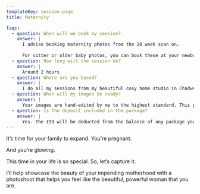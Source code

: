 ```yaml
---
templateKey: session-page
title: Maternity

faqs:
  - question: When will we book my session?
    answer: |
      I advise booking maternity photos from the 20 week scan on.
      
      For sitter or older baby photos, you can book these at your newborn session or viewing or just contact me.
  - question: How long will the session be?
    answer: |
      Around 2 hours
  - question: Where are you based?
    answer: |
      I do all my sessions from my beautiful cosy home studio in Chadwell Heath in Essex. I will give my address before you are due to arrive. I don’t travel for newborn sessions, however, if for some reason you are unable to get to me once your baby is born, please call me and we can arrange something.
  - question: When will my images be ready?
    answer: |
      Your images are hand-edited by me to the highest standard. This process takes around 10 days. Once your gallery is ready, you will be invited back to the studio for a private viewing session where you’ll choose your favourite images and what you’d like to purchase. Final payment is made on this day. 
  - question: Is the deposit included in the package?
    answer: |
      Yes. The £99 will be deducted from the balance of any package you choose.
---
```

It’s time for your family to expand. You’re pregnant.

And you’re glowing.

This time in your life is so special. So, let’s capture it.

I’ll help showcase the beauty of your impending motherhood with a photoshoot that helps
you feel like the beautiful, powerful woman that you are.